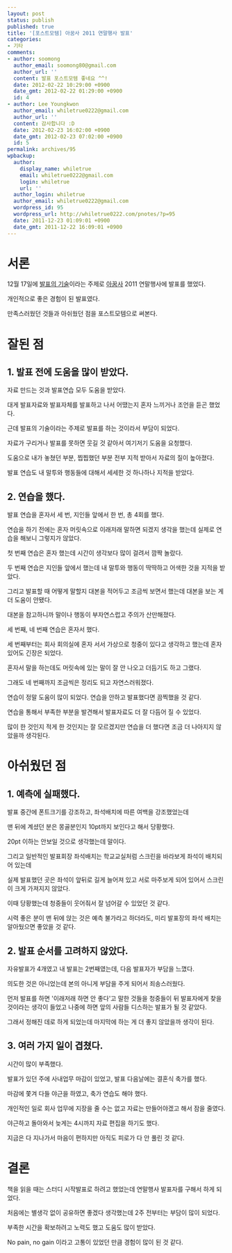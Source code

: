 ```yaml
---
layout: post
status: publish
published: true
title: '[포스트모템] 아꿈사 2011 연말행사 발표'
categories:
- 기타
comments:
- author: soomong
  author_email: soomong80@gmail.com
  author_url: ''
  content: 발표 포스트모템 좋네요 ^^!
  date: 2012-02-22 10:29:00 +0900
  date_gmt: 2012-02-22 01:29:00 +0900
  id: 4
- author: Lee Youngkwon
  author_email: whiletrue0222@gmail.com
  author_url: ''
  content: 감사합니다 :D
  date: 2012-02-23 16:02:00 +0900
  date_gmt: 2012-02-23 07:02:00 +0900
  id: 5
permalink: archives/95
wpbackup:
  author:
    display_name: whiletrue
    email: whiletrue0222@gmail.com
    login: whiletrue
    url: ''
  author_login: whiletrue
  author_email: whiletrue0222@gmail.com
  wordpress_id: 95
  wordpress_url: http://whiletrue0222.com/pnotes/?p=95
  date: 2011-12-23 01:09:01 +0900
  date_gmt: 2011-12-22 16:09:01 +0900
---
```


# 서론

12월 17일에 [발표의 기술](http://whiletrue0222.com/pnotes/archives/93)이라는 주제로
[아꿈사](http://cafe.naver.com/architect1) 2011 연말행사에 발표를 했었다.

개인적으로 좋은 경험이 된 발표였다.

만족스러웠던 것들과 아쉬웠던 점을 포스트모템으로 써본다.

# 잘된 점

## 1. 발표 전에 도움을 많이 받았다.

자료 만드는 것과 발표연습 모두 도움을 받았다.

대게 발표자료와 발표자체를 발표하고 나서 어땠는지 혼자 느끼거나 조언을 듣곤 했었다.

근데 발표의 기술이라는 주제로 발표를 하는 것이라서 부담이 되었다.

자료가 구리거나 발표를 못하면 웃길 것 같아서 여기저기 도움을 요청했다.

도움으로 내가 놓쳤던 부분, 찝찝했던 부분 전부 지적 받아서 자료의 질이 높아졌다.

발표 연습도 내 말투와 행동들에 대해서 세세한 것 하나하나 지적을 받았다.



## 2. 연습을 했다.

발표 연습을 혼자서 세 번, 지인들 앞에서 한 번, 총 4회를 했다.

연습을 하기 전에는 혼자 머릿속으로 이래저래 말하면 되겠지 생각을 했는데 실제로 연습을 해보니 그렇지가 않았다.

첫 번째 연습은 혼자 했는데 시간이 생각보다 많이 걸려서 깜짝 놀랐다.

두 번째 연습은 지인들 앞에서 했는데 내 말투와 행동이 딱딱하고 어색한 것을 지적을 받았다.

그리고 발표할 때 어떻게 말할지 대본을 적어두고 조금씩 보면서 했는데 대본을 보는 게 더 도움이 안됐다.

대본을 참고하니까 말이나 행동이 부자연스럽고 주의가 산만해졌다.

세 번째, 네 번째 연습은 혼자서 했다.

세 번째부터는 회사 회의실에 혼자 서서 가상으로 청중이 있다고 생각하고 했는데 혼자 있어도 긴장은 되었다.

혼자서 말을 하는데도 머릿속에 있는 말이 잘 안 나오고 더듬기도 하고 그랬다.

그래도 네 번째까지 조금씩은 정리도 되고 자연스러워졌다.

연습이 정말 도움이 많이 되었다. 연습을 안하고 발표했다면 끔찍했을 것 같다.

연습을 통해서 부족한 부분을 발견해서 발표자료도 더 잘 다듬어 질 수 있었다.

많이 한 것인지 적게 한 것인지는 잘 모르겠지만 연습을 더 했다면 조금 더 나아지지 않았을까 생각된다.



# 아쉬웠던 점

## 1. 예측에 실패했다.

발표 중간에 폰트크기를 강조하고, 좌석배치에 따른 여백을 강조했었는데

맨 뒤에 계셨던 분은 몽골분인지 10pt까지 보인다고 해서 당황했다.

20pt 이하는 안보일 것으로 생각했는데 말이다.

그리고 일반적인 발표회장 좌석배치는 학교교실처럼 스크린을 바라보게 좌석이 배치되어 있는데

실제 발표했던 곳은 좌석이 앞뒤로 길게 늘어져 있고 서로 마주보게 되어 있어서 스크린이 크게 가져지지 않았다.

이때 당황했는데 청중들이 웃어줘서 잘 넘어갈 수 있었던 것 같다.

시력 좋은 분이 맨 뒤에 앉는 것은 예측 불가라고 하더라도, 미리 발표장의 좌석 배치는 알아뒀으면 좋았을 것 같다.



## 2. 발표 순서를 고려하지 않았다.

자유발표가 4개였고 내 발표는 2번째였는데, 다음 발표자가 부담을 느꼈다.

의도한 것은 아니었는데 본의 아니게 부담을 주게 되어서 죄송스러웠다.

먼저 발표를 하면 '이래저래 하면 안 좋다'고 말한 것들을 청중들이 뒤 발표자에게 찾을 것이라는 생각이 들었고 나중에 하면 앞의 사람들
디스하는 발표가 될 것 같았다.

그래서 정해진 데로 하게 되었는데 마지막에 하는 게 더 좋지 않았을까 생각이 된다.



## 3. 여러 가지 일이 겹쳤다.

시간이 많이 부족했다.

발표가 있던 주에 사내업무 마감이 있었고, 발표 다음날에는 결혼식 축가를 했다.

마감에 쫓겨 다들 야근을 하였고, 축가 연습도 해야 했다.

개인적인 일로 회사 업무에 지장을 줄 수는 없고 자료는 만들어야겠고 해서 잠을 줄였다.

야근하고 돌아와서 늦게는 4시까지 자료 편집을 하기도 했다.

지금은 다 지나가서 마음이 편하지만 아직도 피로가 다 안 풀린 것 같다.



# 결론

책을 읽을 때는 스터디 시작발표로 하려고 했었는데 연말행사 발표자를 구해서 하게 되었다.

처음에는 별생각 없이 공유하면 좋겠다 생각했는데 2주 전부터는 부담이 많이 되었다.

부족한 시간을 확보하려고 노력도 했고 도움도 많이 받았다.

No pain, no gain 이라고 고통이 있었던 만큼 경험이 많이 된 것 같다.
